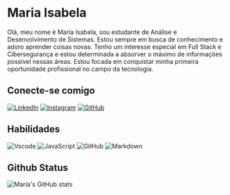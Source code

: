 # Maria Isabela 
Olá, meu nome é Maria Isabela, sou estudante de Análise e Desenvolvimento de Sistemas. Estou sempre em busca de conhecimento e adoro aprender coisas novas. Tenho um interesse especial em Full Stack e Cibersegurança e estou determinada a absorver o máximo de informações possível nessas áreas. Estou focada em conquistar minha primeira oportunidade profissional no campo da tecnologia.
## Conecte-se comigo
[![LinkedIn](https://img.shields.io/badge/LinkedIn-ffcbdb?style=for-the-badge&logo=linkedin&logoColor=f17ea1)](https://www.linkedin.com/in/maria-isabela-miatto-de-lima-382520a6/) 
[![Instagram](https://img.shields.io/badge/-Instagram-ffcbdb?style=for-the-badge&logo=instagram&logoColor=f17ea1)](https://www.instagram.com/m.isabela__/)
[![GitHub](https://img.shields.io/badge/GitHub-ffcbdb?style=for-the-badge&logo=github&logoColor=f17ea1)](https://github.com/mariamiatto)


## Habilidades
![Vscode](https://img.shields.io/badge/Vscode-ffcbdb?style=for-the-badge&logo=visual-studio-code&logoColor=f17ea1)
![JavaScript](https://img.shields.io/badge/JavaScript-ffcbdb?style=for-the-badge&logo=javascript&logoColor=f17ea1)
![GitHub](https://img.shields.io/badge/GitHub-ffcbdb?style=for-the-badge&logo=github&logoColor=f17ea1)
![Markdown](https://img.shields.io/badge/Markdown-ffcbdb?style=for-the-badge&logo=markdown&logoColor=f17ea1)

## Github Status

![Maria's GitHub stats](https://github-readme-stats.vercel.app/api?username=mariamiatto&theme=dracula&show_icons=true)

